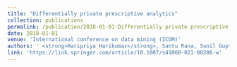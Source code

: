 ```yaml
---
title: "Differentially private prescriptive analytics"
collection: publications
permalink: /publication/2018-01-01-Differentially private prescriptive analytics
date: 2018-01-01
venue: 'International conference on data mining (ICDM)'
authors: ' <strong>Haripriya Harikumar</strong>, Santu Rana, Sunil Gupta, Thin Nguyen, Ramachandra Kaimal, Svetha Venkatesh, '
link: 'https://link.springer.com/article/10.1007/s41060-021-00286-w'
---
```

